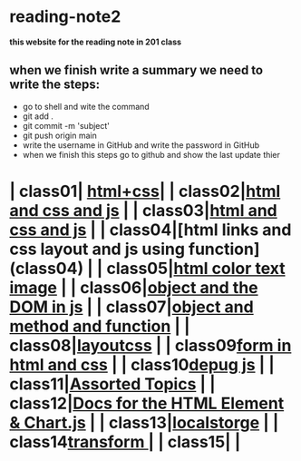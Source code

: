 
# reading-note2

**this website for the reading note in 201 class**
## when we finish write a summary we need to write the steps:
* go to shell and wite the command
 * git add .
  * git commit -m 'subject'
  * git push origin main
  * write the username in GitHub and write the password in GitHub
  * when we finish this steps go to github and show the last update thier
  
|    class01| [html+css](class01)|
|    class02|[html and css and js](class02)               |
|    class03|[html and css and js](class03)               |
|    class04|[html links and css layout and js using function] (class04)              |
|   class05|[html color text image](class05)               |
|    class06|[object and the DOM in js](class06)               |
|    class07|[object and method and function](class07)               |
|    class08|[layoutcss](class08)          |
|   class09[form in html and css](class09)               |
|    class10[depug js](class10)            |
|    class11|[Assorted Topics](class11)               |
|    class12|[Docs for the HTML <canvas> Element & Chart.js](class12)               |
|    class13|[localstorge](class13)               |
|    class14[transform ](class14)               |
|    class15|[]()               |
=======


